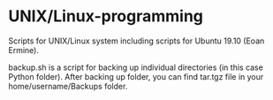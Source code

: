 # UNIX/Linux-programming

Scripts for UNIX/Linux system including scripts for Ubuntu 19.10 (Eoan Ermine).

backup.sh is a script for backing up individual directories (in this case Python folder). After backing up folder, you can find tar.tgz file in your home/username/Backups folder.
